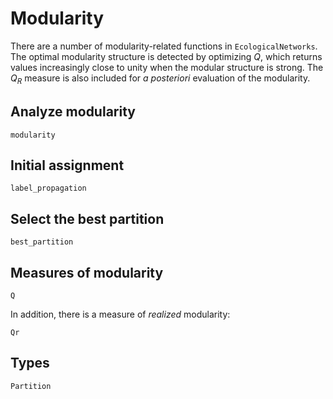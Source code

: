 # Modularity

There are a number of modularity-related functions in `EcologicalNetworks`. The
optimal modularity structure is detected by optimizing $Q$, which returns values
increasingly close to unity when the modular structure is strong. The $Q_R$
measure is also included for *a posteriori* evaluation of the modularity.

## Analyze modularity

~~~@docs
modularity
~~~

## Initial assignment

~~~@docs
label_propagation
~~~

## Select the best partition

~~~@docs
best_partition
~~~

## Measures of modularity

~~~@docs
Q
~~~

In addition, there is a measure of *realized* modularity:

~~~@docs
Qr
~~~

## Types

~~~@docs
Partition
~~~

